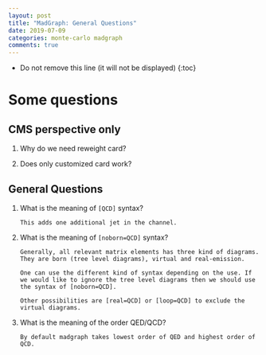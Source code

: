 ```yaml
---
layout: post
title: "MadGraph: General Questions"
date: 2019-07-09
categories: monte-carlo madgraph
comments: true
---
```


* Do not remove this line (it will not be displayed)
{:toc}

# Some questions

## CMS perspective only

1. Why do we need reweight card?

2. Does only customized card work?

## General Questions

1. What is the meaning of `[QCD]` syntax?

   ```
   This adds one additional jet in the channel.
   ```

1. What is the meaning of `[noborn=QCD]` syntax?

   ```
   Generally, all relevant matrix elements has three kind of diagrams. They are born (tree level diagrams), virtual and real-emission.

   One can use the different kind of syntax depending on the use. If we would like to ignore the tree level diagrams then we should use the syntax of [noborn=QCD].

   Other possibilities are [real=QCD] or [loop=QCD] to exclude the virtual diagrams.
   ```

2. What is the meaning of the order QED/QCD?

   ```
   By default madgraph takes lowest order of QED and highest order of QCD.
   ```






